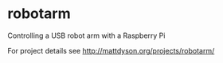 # robotarm
Controlling a USB robot arm with a Raspberry Pi

For project details see http://mattdyson.org/projects/robotarm/
